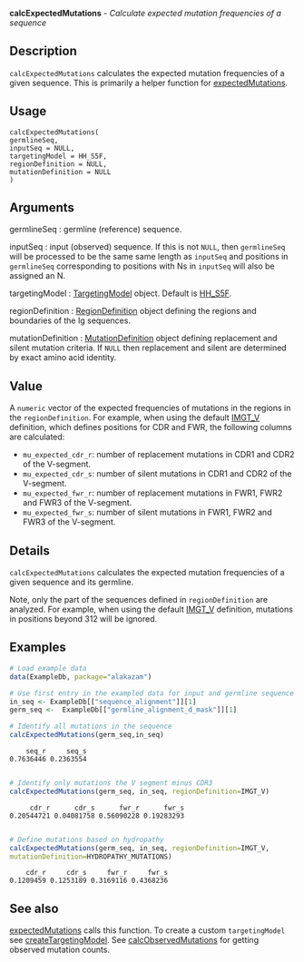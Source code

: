 **calcExpectedMutations** - *Calculate expected mutation frequencies of a sequence*

Description
--------------------

`calcExpectedMutations` calculates the expected mutation
frequencies of a given sequence. This is primarily a helper function for
[expectedMutations](expectedMutations.md).


Usage
--------------------
```
calcExpectedMutations(
germlineSeq,
inputSeq = NULL,
targetingModel = HH_S5F,
regionDefinition = NULL,
mutationDefinition = NULL
)
```

Arguments
-------------------

germlineSeq
:   germline (reference) sequence.

inputSeq
:   input (observed) sequence. If this is not `NULL`, 
then `germlineSeq` will be processed to be the same
same length as `inputSeq` and positions in 
`germlineSeq` corresponding to positions with Ns in 
`inputSeq` will also be assigned an N.

targetingModel
:   [TargetingModel](TargetingModel-class.md) object. Default is [HH_S5F](HH_S5F.md).

regionDefinition
:   [RegionDefinition](RegionDefinition-class.md) object defining the regions
and boundaries of the Ig sequences.

mutationDefinition
:   [MutationDefinition](MutationDefinition-class.md) object defining replacement
and silent mutation criteria. If `NULL` then 
replacement and silent are determined by exact 
amino acid identity.




Value
-------------------

A `numeric` vector of the expected frequencies of mutations in the 
regions in the `regionDefinition`. For example, when using the default 
[IMGT_V](IMGT_SCHEMES.md) definition, which defines positions for CDR and 
FWR, the following columns are calculated:

+ `mu_expected_cdr_r`:  number of replacement mutations in CDR1 and 
CDR2 of the V-segment.
+ `mu_expected_cdr_s`:  number of silent mutations in CDR1 and CDR2 
of the V-segment.
+ `mu_expected_fwr_r`:  number of replacement mutations in FWR1, 
FWR2 and FWR3 of the V-segment.
+ `mu_expected_fwr_s`:  number of silent mutations in FWR1, FWR2 and
FWR3 of the V-segment.



Details
-------------------

`calcExpectedMutations` calculates the expected mutation frequencies of a 
given sequence and its germline. 

Note, only the part of the sequences defined in `regionDefinition` are analyzed. 
For example, when using the default [IMGT_V](IMGT_SCHEMES.md) definition, mutations in
positions beyond 312 will be ignored.



Examples
-------------------

```R
# Load example data
data(ExampleDb, package="alakazam")

# Use first entry in the exampled data for input and germline sequence
in_seq <- ExampleDb[["sequence_alignment"]][1]
germ_seq <-  ExampleDb[["germline_alignment_d_mask"]][1]

# Identify all mutations in the sequence
calcExpectedMutations(germ_seq,in_seq)

```


```
    seq_r     seq_s 
0.7636446 0.2363554 

```


```R

# Identify only mutations the V segment minus CDR3
calcExpectedMutations(germ_seq, in_seq, regionDefinition=IMGT_V)

```


```
     cdr_r      cdr_s      fwr_r      fwr_s 
0.20544721 0.04081758 0.56090228 0.19283293 

```


```R

# Define mutations based on hydropathy
calcExpectedMutations(germ_seq, in_seq, regionDefinition=IMGT_V,
mutationDefinition=HYDROPATHY_MUTATIONS)
```


```
    cdr_r     cdr_s     fwr_r     fwr_s 
0.1209459 0.1253189 0.3169116 0.4368236 

```



See also
-------------------

[expectedMutations](expectedMutations.md) calls this function.
To create a custom `targetingModel` see [createTargetingModel](createTargetingModel.md).
See [calcObservedMutations](calcObservedMutations.md) for getting observed mutation counts.






